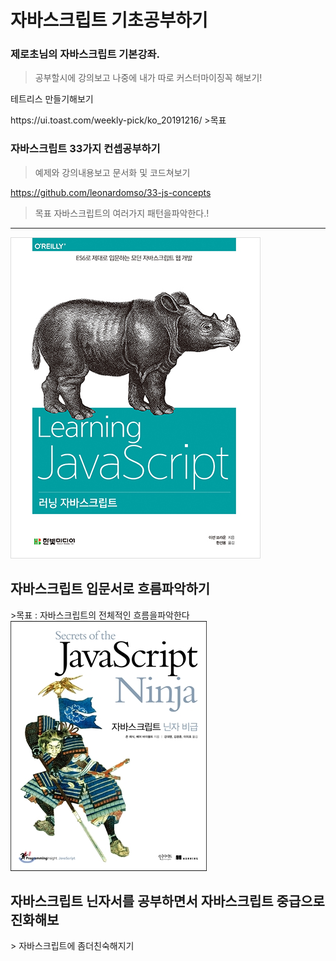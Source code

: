 # 자바스크립트 기초공부하기

### 제로초님의 자바스크립트 기본강좌.

> 공부할시에 강의보고 나중에 내가 따로 커스터마이징꼭 해보기! 
<p> 테트리스 만들기해보기</p>
https://ui.toast.com/weekly-pick/ko_20191216/
>목표

### 자바스크립트 33가지 컨셉공부하기
> 예제와 강의내용보고 문서화 및 코드쳐보기

https://github.com/leonardomso/33-js-concepts

> 목표 자바스크립트의 여러가지 패턴을파악한다.!


<hr>

<img src= "image.jpg">  
<h2>자바스크립트 입문서로 흐름파악하기 </h2>
>목표 : 자바스크립트의 전체적인 흐름을파악한다

<img src= "ninja.jpg">  
<h2>자바스크립트 닌자서를 공부하면서 자바스크립트 중급으로 진화해보 </h2>
> 자바스크립트에 좀더친숙해지기

